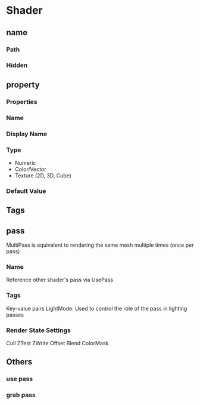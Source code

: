 # Shader

## name

### Path

### Hidden

## property

### Properties

### Name

### Display Name

### Type

- Numeric
- Color/Vector
- Texture (2D, 3D, Cube)

### Default Value

## Tags

## pass

MultiPass is equivalent to rendering the same mesh multiple times (once per pass)

### Name

Reference other shader's pass via UsePass

### Tags

Key-value pairs
LightMode: Used to control the role of the pass in lighting passes

### Render State Settings

Cull
ZTest
ZWrite
Offset
Blend
ColorMask

## Others

### use pass

### grab pass
